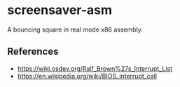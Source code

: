 # screensaver-asm

A bouncing square in real mode x86 assembly.

## References

- https://wiki.osdev.org/Ralf_Brown%27s_Interrupt_List
- https://en.wikipedia.org/wiki/BIOS_interrupt_call
